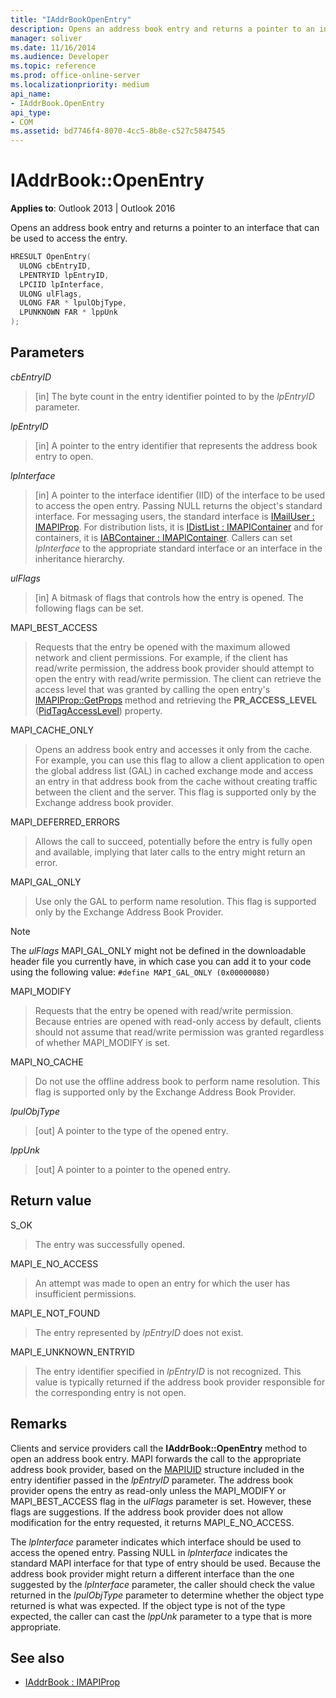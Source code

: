 ```yaml
---
title: "IAddrBookOpenEntry"
description: Opens an address book entry and returns a pointer to an interface that can be used to access the entry.
manager: soliver
ms.date: 11/16/2014
ms.audience: Developer
ms.topic: reference
ms.prod: office-online-server
ms.localizationpriority: medium
api_name:
- IAddrBook.OpenEntry
api_type:
- COM
ms.assetid: bd7746f4-8070-4cc5-8b8e-c527c5847545
---
```


# IAddrBook::OpenEntry

**Applies to**: Outlook 2013 | Outlook 2016
  
Opens an address book entry and returns a pointer to an interface that can be used to access the entry.
  
```cpp
HRESULT OpenEntry(
  ULONG cbEntryID,
  LPENTRYID lpEntryID,
  LPCIID lpInterface,
  ULONG ulFlags,
  ULONG FAR * lpulObjType,
  LPUNKNOWN FAR * lppUnk
);
```

## Parameters

_cbEntryID_
  
> [in] The byte count in the entry identifier pointed to by the _lpEntryID_ parameter.

_lpEntryID_
  
> [in] A pointer to the entry identifier that represents the address book entry to open.

_lpInterface_
  
> [in] A pointer to the interface identifier (IID) of the interface to be used to access the open entry. Passing NULL returns the object's standard interface. For messaging users, the standard interface is [IMailUser : IMAPIProp](imailuserimapiprop.md). For distribution lists, it is [IDistList : IMAPIContainer](idistlistimapicontainer.md) and for containers, it is [IABContainer : IMAPIContainer](iabcontainerimapicontainer.md). Callers can set _lpInterface_ to the appropriate standard interface or an interface in the inheritance hierarchy.

_ulFlags_
  
> [in] A bitmask of flags that controls how the entry is opened. The following flags can be set.

MAPI_BEST_ACCESS
  
> Requests that the entry be opened with the maximum allowed network and client permissions. For example, if the client has read/write permission, the address book provider should attempt to open the entry with read/write permission. The client can retrieve the access level that was granted by calling the open entry's [IMAPIProp::GetProps](imapiprop-getprops.md) method and retrieving the **PR_ACCESS_LEVEL** ([PidTagAccessLevel](pidtagaccesslevel-canonical-property.md)) property.

MAPI_CACHE_ONLY
  
> Opens an address book entry and accesses it only from the cache. For example, you can use this flag to allow a client application to open the global address list (GAL) in cached exchange mode and access an entry in that address book from the cache without creating traffic between the client and the server. This flag is supported only by the Exchange address book provider.

MAPI_DEFERRED_ERRORS
  
> Allows the call to succeed, potentially before the entry is fully open and available, implying that later calls to the entry might return an error.

MAPI_GAL_ONLY
  
> Use only the GAL to perform name resolution. This flag is supported only by the Exchange Address Book Provider.

  > [!NOTE]
  > The _ulFlags_ MAPI_GAL_ONLY might not be defined in the downloadable header file you currently have, in which case you can add it to your code using the following value: 
  > `#define MAPI_GAL_ONLY (0x00000080)`
  
MAPI_MODIFY
  
> Requests that the entry be opened with read/write permission. Because entries are opened with read-only access by default, clients should not assume that read/write permission was granted regardless of whether MAPI_MODIFY is set.

MAPI_NO_CACHE
  
> Do not use the offline address book to perform name resolution. This flag is supported only by the Exchange Address Book Provider.

_lpulObjType_
  
> [out] A pointer to the type of the opened entry.

_lppUnk_
  
> [out] A pointer to a pointer to the opened entry.

## Return value

S_OK
  
> The entry was successfully opened.

MAPI_E_NO_ACCESS
  
> An attempt was made to open an entry for which the user has insufficient permissions.

MAPI_E_NOT_FOUND
  
> The entry represented by _lpEntryID_ does not exist.

MAPI_E_UNKNOWN_ENTRYID
  
> The entry identifier specified in _lpEntryID_ is not recognized. This value is typically returned if the address book provider responsible for the corresponding entry is not open.

## Remarks

Clients and service providers call the **IAddrBook::OpenEntry** method to open an address book entry. MAPI forwards the call to the appropriate address book provider, based on the [MAPIUID](mapiuid.md) structure included in the entry identifier passed in the _lpEntryID_ parameter. The address book provider opens the entry as read-only unless the MAPI_MODIFY or MAPI_BEST_ACCESS flag in the _ulFlags_ parameter is set. However, these flags are suggestions. If the address book provider does not allow modification for the entry requested, it returns MAPI_E_NO_ACCESS.
  
The _lpInterface_ parameter indicates which interface should be used to access the opened entry. Passing NULL in _lpInterface_ indicates the standard MAPI interface for that type of entry should be used. Because the address book provider might return a different interface than the one suggested by the _lpInterface_ parameter, the caller should check the value returned in the _lpulObjType_ parameter to determine whether the object type returned is what was expected. If the object type is not of the type expected, the caller can cast the _lppUnk_ parameter to a type that is more appropriate.
  
## See also

- [IAddrBook : IMAPIProp](iaddrbookimapiprop.md)
